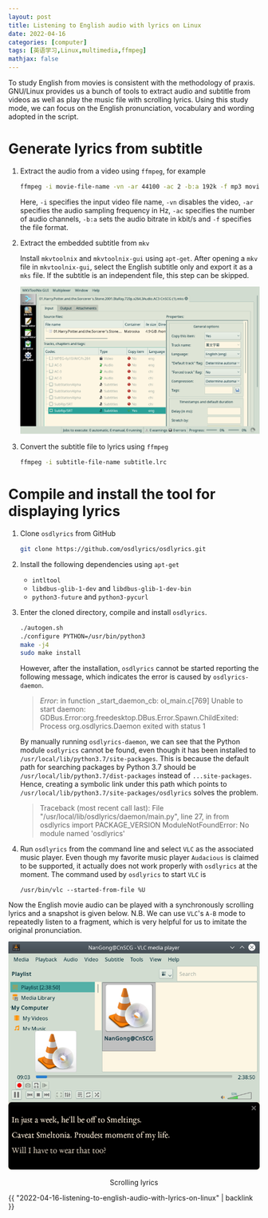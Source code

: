 ```yaml
---
layout: post
title: Listening to English audio with lyrics on Linux
date: 2022-04-16
categories: [computer]
tags: [英语学习,Linux,multimedia,ffmpeg]
mathjax: false
---
```


To study English from movies is consistent with the methodology of praxis. GNU/Linux provides us a bunch of tools to extract audio and subtitle from videos as well as play the music file with scrolling lyrics. Using this study mode, we can focus on the English pronunciation, vocabulary and wording adopted in the script.

# Generate lyrics from subtitle

1. Extract the audio from a video using `ffmpeg`, for example
	
	```bash
	ffmpeg -i movie-file-name -vn -ar 44100 -ac 2 -b:a 192k -f mp3 movie-audio.mp3
	```

   Here, `-i` specifies the input video file name, `-vn` disables the video, `-ar` specifies the audio sampling frequency in Hz, `-ac` specifies the number of audio channels, `-b:a` sets the audio bitrate in kbit/s and `-f` specifies the file format.
	
2. Extract the embedded subtitle from `mkv`

   Install `mkvtoolnix` and `mkvtoolnix-gui` using `apt-get`. After opening a `mkv` file in `mkvtoolnix-gui`, select the English subtitle only and export it as a `mks` file. If the subtitle is an independent file, this step can be skipped.

   ![mkvtoolnix-gui](/figures/Screenshot_20220416_mkvtoolnix.png)
	
3. Convert the subtitle file to lyrics using `ffmpeg`

	```bash
	ffmpeg -i subtitle-file-name subtitle.lrc
	```

# Compile and install the tool for displaying lyrics

1. Clone `osdlyrics` from GitHub

	```bash
	git clone https://github.com/osdlyrics/osdlyrics.git
	```

2. Install the following dependencies using `apt-get`
   * `intltool`
   * `libdbus-glib-1-dev` and `libdbus-glib-1-dev-bin`
   * `python3-future` and `python3-pycurl`

3. Enter the cloned directory, compile and install `osdlyrics`.

    ```bash
	./autogen.sh
	./configure PYTHON=/usr/bin/python3
	make -j4
	sudo make install
	```
	
    However, after the installation, `osdlyrics` cannot be started reporting the following message, which indicates the error is caused by `osdlyrics-daemon`.
	
	> *Error*: in function _start_daemon_cb: ol_main.c[769]
	> Unable to start daemon: GDBus.Error:org.freedesktop.DBus.Error.Spawn.ChildExited: Process org.osdlyrics.Daemon exited with status 1

    By manually running `osdlyrics-daemon`, we can see that the Python module `osdlyrics` cannot be found, even though it has been installed to `/usr/local/lib/python3.7/site-packages`. This is because the default path for searching packages by Python 3.7 should be `/usr/local/lib/python3.7/dist-packages` instead of `...site-packages`. Hence, creating a symbolic link under this path which points to `/usr/local/lib/python3.7/site-packages/osdlyrics` solves the problem.
	
    > Traceback (most recent call last):
    >   File "/usr/local/lib/osdlyrics/daemon/main.py", line 27, in <module>
    >     from osdlyrics import PACKAGE_VERSION
    > ModuleNotFoundError: No module named 'osdlyrics'

4. Run `osdlyrics` from the command line and select `VLC` as the associated music player. Even though my favorite music player `Audacious` is claimed to be supported, it actually does not work properly with `osdlyrics` at the moment. The command used by `osdlyrics` to start `VLC` is

	```
	/usr/bin/vlc --started-from-file %U
	```

Now the English movie audio can be played with a synchronously scrolling lyrics and a snapshot is given below. N.B. We can use `VLC`'s `A-B` mode to repeatedly listen to a fragment, which is very helpful for us to imitate the original pronunciation.

<p align="center"><img src="/figures/Screenshot_20220415_vlc-osdlyrics.png" alt="Scrolling lyrics" /></p>
<p align="center">Scrolling lyrics</p>

{{ "2022-04-16-listening-to-english-audio-with-lyrics-on-linux" | backlink }}
